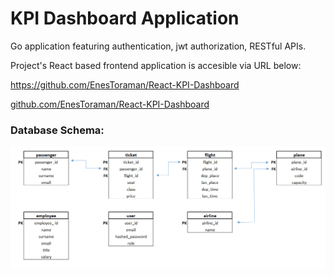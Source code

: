 # KPI Dashboard Application
Go application featuring authentication, jwt authorization, RESTful APIs.

Project's React based frontend application is accesible via URL below:

https://github.com/EnesToraman/React-KPI-Dashboard

[github.com/EnesToraman/React-KPI-Dashboard](https://github.com/EnesToraman/React-KPI-Dashboard)

### Database Schema:

![Database Schema](/sql-script/database-schema.png)
